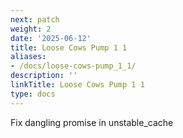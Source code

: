 ```yaml
---
next: patch
weight: 2
date: '2025-06-12'
title: Loose Cows Pump 1 1
aliases:
- /docs/loose-cows-pump_1_1/
description: ''
linkTitle: Loose Cows Pump 1 1
type: docs
---
```


Fix dangling promise in unstable_cache
